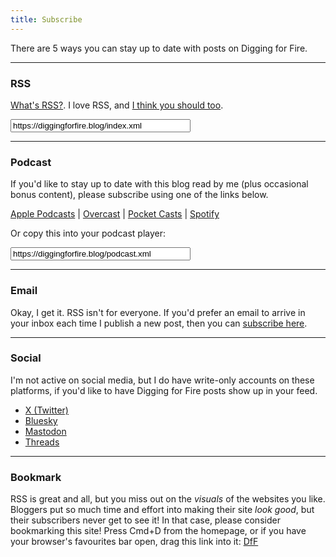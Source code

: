 ```yaml
---
title: Subscribe
---
```


There are 5 ways you can stay up to date with posts on Digging for Fire.

---

### RSS

[What's RSS?](https://aboutfeeds.com). I love RSS, and [I think you should too](/posts/syndication/).

<input type="text" value="https://diggingforfire.blog/index.xml" readonly="readonly" style="width: 18rem; user-select: all;" />

---
 
 ### Podcast
 
If you'd like to stay up to date with this blog read by me (plus occasional bonus content), please subscribe using one of the links below.
 
 [Apple Podcasts](https://podcasts.apple.com/us/podcast/digging-for-fire/id1791405915) | [Overcast](https://overcast.fm/itunes1791405915/) | [Pocket Casts](https://pocketcasts.com/podcast/1791405915) | [Spotify](https://open.spotify.com/show/0JFoRj2xrfAzlKlqUQhIvJ)
 
 Or copy this into your podcast player:
 
 <input type="text" value="https://diggingforfire.blog/podcast.xml" readonly="readonly" style="width: 18rem; user-select: all;" />
 
 ---
 
### Email

Okay, I get it. RSS isn't for everyone. If you'd prefer an email to arrive in your inbox each time I publish a new post, then you can [subscribe here](https://buttondown.com/saadia).

---

### Social

I'm not active on social media, but I do have write-only accounts on these platforms, if you'd like to have Digging for Fire posts show up in your feed.

- [X (Twitter)](https://x.com/saadiacarbis)
- [Bluesky](https://bsky.app/profile/saadiacarbis.bsky.social)
- [Mastodon](https://mas.to/@carbis)
- [Threads](https://www.threads.net/@saadiacarbis)

---

### Bookmark

RSS is great and all, but you miss out on the *visuals* of the websites you like. Bloggers put so much time and effort into making their site *look good*, but their subscribers never get to see it! In that case, please consider bookmarking this site! Press Cmd+D from the homepage, or if you have your browser's favourites bar open, drag this link into it: [DfF](https://diggingforfire.blog/)
 